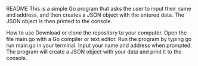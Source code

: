 README
This is a simple Go program that asks the user to input their name and address, and then creates a JSON object with the entered data. The JSON object is then printed to the console.

How to use
Download or clone the repository to your computer.
Open the file main.go with a Go compiler or text editor.
Run the program by typing go run main.go in your terminal.
Input your name and address when prompted.
The program will create a JSON object with your data and print it to the console.
